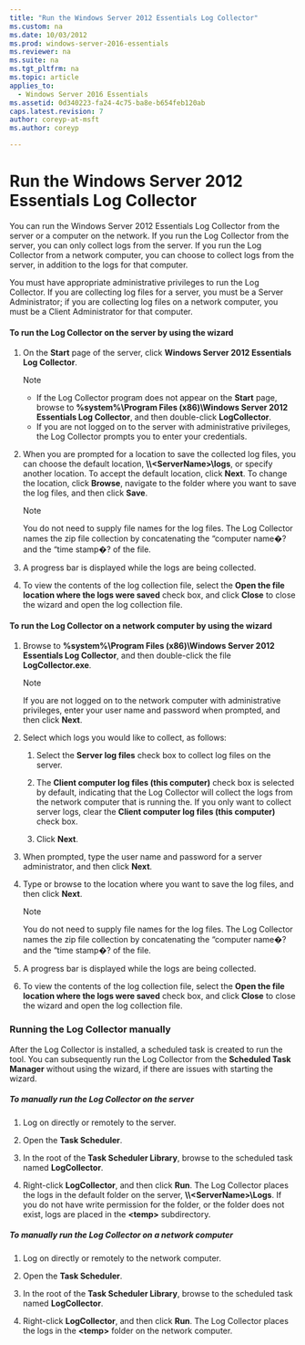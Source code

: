 ```yaml
---
title: "Run the Windows Server 2012 Essentials Log Collector"
ms.custom: na
ms.date: 10/03/2012
ms.prod: windows-server-2016-essentials
ms.reviewer: na
ms.suite: na
ms.tgt_pltfrm: na
ms.topic: article
applies_to: 
  - Windows Server 2016 Essentials
ms.assetid: 0d340223-fa24-4c75-ba8e-b654feb120ab
caps.latest.revision: 7
author: coreyp-at-msft
ms.author: coreyp

---
```

# Run the Windows Server 2012 Essentials Log Collector
You can run the  Windows Server 2012 Essentials Log Collector from the server or a computer on the network. If you run the Log Collector from the server, you can only collect logs from the server. If you run the Log Collector from a network computer, you can choose to collect logs from the server, in addition to the logs for that computer.  
  
 You must have appropriate administrative privileges to run the Log Collector. If you are collecting log files for a server, you must be a Server Administrator; if you are collecting log files on a network computer, you must be a Client Administrator for that computer.  
  
#### To run the Log Collector on the server by using the wizard  
  
1.  On the **Start** page of the server, click **Windows Server 2012 Essentials Log Collector**.  
  
    > [!NOTE]
    >  -   If the Log Collector program does not appear on the **Start** page, browse to **%system%\Program Files (x86)\Windows Server 2012 Essentials Log Collector**, and then double-click **LogCollector**.  
    > -   If you are not logged on to the server with administrative privileges, the Log Collector prompts you to enter your credentials.  
  
2.  When you are prompted for a location to save the collected log files, you can choose the default location, **\\\\<ServerName\>\logs**, or specify another location. To accept the default location, click **Next**. To change the location, click **Browse**, navigate to the folder where you want to save the log files, and then click **Save**.  
  
    > [!NOTE]
    >  You do not need to supply file names for the log files. The Log Collector names the zip file collection by concatenating the “computer name�? and the “time stamp�? of the file.  
  
3.  A progress bar is displayed while the logs are being collected.  
  
4.  To view the contents of the log collection file, select the **Open the file location where the logs were saved** check box, and click **Close** to close the wizard and open the log collection file.  
  
#### To run the Log Collector on a network computer by using the wizard  
  
1.  Browse to **%system%\Program Files (x86)\Windows Server 2012 Essentials Log Collector**, and then double-click the file **LogCollector.exe**.  
  
    > [!NOTE]
    >  If you are not logged on to the network computer with administrative privileges, enter your user name and password when prompted, and then click **Next**.  
  
2.  Select which logs you would like to collect, as follows:  
  
    1.  Select the **Server log files** check box to collect log files on the server.  
  
    2.  The **Client computer log files (this computer)** check box is selected by default, indicating that the Log Collector will collect the logs from the network computer that is running the. If you only want to collect server logs, clear the **Client computer log files (this computer)** check box.  
  
    3.  Click **Next**.  
  
3.  When prompted, type the user name and password for a server administrator, and then click **Next**.  
  
4.  Type or browse to the location where you want to save the log files, and then click **Next**.  
  
    > [!NOTE]
    >  You do not need to supply file names for the log files. The Log Collector names the zip file collection by concatenating the “computer name�? and the “time stamp�? of the file.  
  
5.  A progress bar is displayed while the logs are being collected.  
  
6.  To view the contents of the log collection file, select the **Open the file location where the logs were saved** check box, and click **Close** to close the wizard and open the log collection file.  
  
### Running the Log Collector manually  
 After the Log Collector is installed, a scheduled task is created to run the tool. You can subsequently run the Log Collector from the **Scheduled Task Manager** without using the wizard, if there are issues with starting the wizard.  
  
##### To manually run the Log Collector on the server  
  
1.  Log on directly or remotely to the server.  
  
2.  Open the **Task Scheduler**.  
  
3.  In the root of the **Task Scheduler Library**, browse to the scheduled task named **LogCollector**.  
  
4.  Right-click **LogCollector**, and then click **Run**. The Log Collector places the logs in the default folder on the server, **\\\\<ServerName\>\Logs**. If you do not have write permission for the folder, or the folder does not exist, logs are placed in the **<temp\>** subdirectory.  
  
##### To manually run the Log Collector on a network computer  
  
1.  Log on directly or remotely to the network computer.  
  
2.  Open the **Task Scheduler**.  
  
3.  In the root of the **Task Scheduler Library**, browse to the scheduled task named **LogCollector**.  
  
4.  Right-click **LogCollector**, and then click **Run**. The Log Collector places the logs in the **<temp\>** folder on the network computer.
